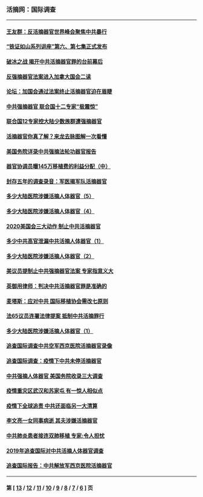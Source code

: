 ### 活摘网：国际调查
---
#### [王友群：反活摘器官世界峰会聚焦中共暴行](../../pages/nf5947/n13250738.md?03190430) 
#### [“铁证如山系列讲座”第六、第七集正式发布](../../pages/nf5947/n13106287.md?03190430) 
#### [破冰之战 揭开中共活摘器官罪的台前幕后](../../pages/nf5947/n13082457.md?03190430) 
#### [反强摘器官法案进入加拿大国会二读](../../pages/nf5947/n13033450.md?03190430) 
#### [论坛：加国会通过法案终止活摘器官迫在眉睫](../../pages/nf5947/n13029839.md?03190430) 
#### [中共强摘器官 联合国十二专家“极震惊”](../../pages/nf5947/n13024313.md?03190430) 
#### [联合国12专家控大陆少数族群遭强摘器官](../../pages/nf5947/n13023877.md?03190430) 
#### [活摘器官你真了解？来龙去脉图解一次看懂](../../pages/nf5947/n13013820.md?03190430) 
#### [美国务院详录中共强摘法轮功器官报告](../../pages/nf5947/n12944519.md?03190430) 
#### [器官协调员曝145万移植费的利益分配（中）](../../pages/nf5947/n12894547.md?03190430) 
#### [封存五年的调查录音：军医揭军队活摘器官](../../pages/nf5947/n12798692.md?03190430) 
#### [多少大陆医院涉嫌活摘人体器官（5）](../../pages/nf5947/n12768383.md?03190430) 
#### [多少大陆医院涉嫌活摘人体器官（4）](../../pages/nf5947/n12664434.md?03190430) 
#### [2020美国会三大动作 制止中共活摘器官](../../pages/nf5947/n12682004.md?03190430) 
#### [多少中共高官泄漏中共活摘人体器官（1）](../../pages/nf5947/n12671234.md?03190430) 
#### [多少大陆医院涉嫌活摘人体器官（2）](../../pages/nf5947/n12655589.md?03190430) 
#### [美议员提制止中共强摘器官法案 专家指意义大](../../pages/nf5947/n12630561.md?03190430) 
#### [英御用律师：判决中共活摘器官罪是准确的](../../pages/nf5947/n12580740.md?03190430) 
#### [麦塔斯：应对中共 国际移植协会需改七原则](../../pages/nf5947/n12514711.md?03190430) 
#### [法65议员连署法律提案 抵制中共活摘罪行](../../pages/nf5947/n12437047.md?03190430) 
#### [多少大陆医院涉嫌活摘人体器官（1）](../../pages/nf5947/n12414284.md?03190430) 
#### [追查国际调查中共空军西京医院活摘器官录像](../../pages/nf5947/n12348837.md?03190430) 
#### [追查国际调查：疫情下中共未停活摘器官](../../pages/nf5947/n12273415.md?03190430) 
#### [中共强摘人体器官 美国务院收录三大调查](../../pages/nf5947/n12181488.md?03190430) 
#### [疫情重灾区武汉和苏家屯 有一惊人相似点](../../pages/nf5947/n12150824.md?03190430) 
#### [疫情下全球追责 中共还面临另一大清算](../../pages/nf5947/n12070397.md?03190430) 
#### [李文亮一女同事病逝 其夫涉嫌活摘器官](../../pages/nf5947/n11957882.md?03190430) 
#### [中共肺炎患者接连双肺移植 专家:令人担忧](../../pages/nf5947/n11945516.md?03190430) 
#### [2019年追查国际对中共活摘人体器官调查](../../pages/nf5947/n11917733.md?03190430) 
#### [追查国际报告：中共解放军西京医院活摘器官](../../pages/nf5947/n11838359.md?03190430) 

---
#### 第 [ [13](./13.md?03190430) / [12](./12.md?03190430) / [11](./11.md?03190430) / [10](./10.md?03190430) / [9](./9.md?03190430) / [8](./8.md?03190430) / [7](./7.md?03190430) / [6](./6.md?03190430) ] 页
